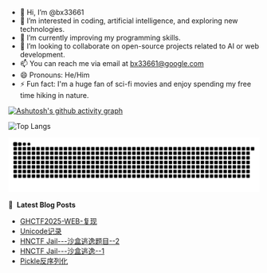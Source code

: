 - 👋 Hi, I’m @bx33661
- 👀 I’m interested in coding, artificial intelligence, and exploring new technologies.
- 🌱 I’m currently improving my programming skills.
- 💞️ I’m looking to collaborate on open-source projects related to AI or web development.
- 📫 You can reach me via email at bx33661@google.com
- 😄 Pronouns: He/Him
- ⚡ Fun fact: I'm a huge fan of sci-fi movies and enjoy spending my free time hiking in nature.

[![Ashutosh's github activity graph](https://github-readme-activity-graph.vercel.app/graph?username=bx33661&bg_color=fffff0&color=708090&line=24292e&point=24292e&area=true&hide_border=true)](https://github.com/ashutosh00710/github-readme-activity-graph)

![Top Langs](https://github-readme-stats.vercel.app/api/top-langs/?username=bx33661)


<picture>
  <source media="(prefers-color-scheme: dark)" srcset="https://raw.githubusercontent.com/bx33661/bx33661/output/github-contribution-grid-snake-dark.svg">
  <source media="(prefers-color-scheme: light)" srcset="https://raw.githubusercontent.com/bx33661/bx33661/output/github-contribution-grid-snake.svg">
  <img alt="github contribution grid snake animation" src="https://raw.githubusercontent.com/bx33661/bx33661/output/github-contribution-grid-snake.svg">
</picture>

📕 &nbsp;**Latest Blog Posts**
<!-- BLOG-POST-LIST:START -->
- [GHCTF2025-WEB-复现](http://localhost:8080/archives/ghctf2025-web-fu-xian)
- [Unicode记录](http://localhost:8080/archives/unicodeji-lu)
- [HNCTF Jail---沙盒逃逸题目--2](http://localhost:8080/archives/hnctf-jail---sha-he-tao-yi-ti-mu--2)
- [HNCTF Jail---沙盒逃逸--1](http://localhost:8080/archives/hnctf-jail---sha-he-tao-yi--1)
- [Pickle反序列化](http://localhost:8080/archives/wei-ming-ming-wen-zhang)
<!-- BLOG-POST-LIST:END -->

